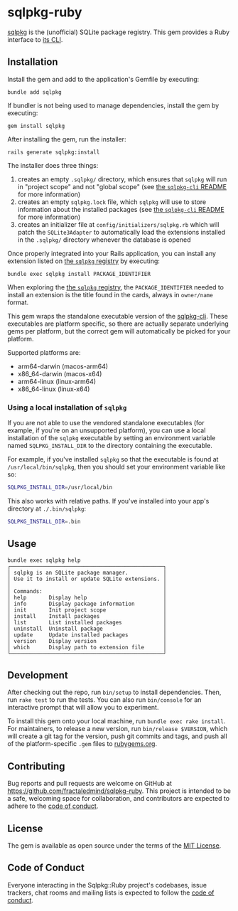 # sqlpkg-ruby

[sqlpkg](https://sqlpkg.org/) is the (unofficial) SQLite package registry. This gem provides a Ruby interface to [its CLI](https://github.com/nalgeon/sqlpkg-cli).

## Installation

Install the gem and add to the application's Gemfile by executing:
```shell
bundle add sqlpkg
```

If bundler is not being used to manage dependencies, install the gem by executing:
```shell
gem install sqlpkg
```

After installing the gem, run the installer:
```shell
rails generate sqlpkg:install
```

The installer does three things:

1. creates an empty `.sqlpkg/` directory, which ensures that `sqlpkg` will run in "project scope" and not "global scope" (see [the `sqlpkg-cli` README](https://github.com/nalgeon/sqlpkg-cli#project-vs-global-scope) for more information)
2. creates an empty `sqlpkg.lock` file, which `sqlpkg` will use to store information about the installed packages (see [the `sqlpkg-cli` README](https://github.com/nalgeon/sqlpkg-cli#lockfile) for more information)
3. creates an initializer file at `config/initializers/sqlpkg.rb` which will patch the `SQLite3Adapter` to automatically load the extensions installed in the `.sqlpkg/` directory whenever the database is opened

Once properly integrated into your Rails application, you can install any extension listed on [the `sqlpkg` registry](https://sqlpkg.org/all/) by executing:
```shell
bundle exec sqlpkg install PACKAGE_IDENTIFIER
```

When exploring the [the `sqlpkg` registry](https://sqlpkg.org/all/), the `PACKAGE_IDENTIFIER` needed to install an extension is the title found in the cards, always in `owner/name` format.

This gem wraps the standalone executable version of the [sqlpkg-cli](https://github.com/nalgeon/sqlpkg-cli#download-and-install-preferred-method). These executables are platform specific, so there are actually separate underlying gems per platform, but the correct gem will automatically be picked for your platform.

Supported platforms are:

* arm64-darwin (macos-arm64)
* x86_64-darwin (macos-x64)
* arm64-linux (linux-arm64)
* x86_64-linux (linux-x64)

### Using a local installation of `sqlpkg`

If you are not able to use the vendored standalone executables (for example, if you're on an unsupported platform), you can use a local installation of the `sqlpkg` executable by setting an environment variable named `SQLPKG_INSTALL_DIR` to the directory containing the executable.

For example, if you've installed `sqlpkg` so that the executable is found at `/usr/local/bin/sqlpkg`, then you should set your environment variable like so:

``` sh
SQLPKG_INSTALL_DIR=/usr/local/bin
```

This also works with relative paths. If you've installed into your app's directory at `./.bin/sqlpkg`:

``` sh
SQLPKG_INSTALL_DIR=.bin
```

## Usage

```shell
bundle exec sqlpkg help
┌────────────────────────────────────────────────┐
│ sqlpkg is an SQLite package manager.           │
│ Use it to install or update SQLite extensions. │
│                                                │
│ Commands:                                      │
│ help       Display help                        │
│ info       Display package information         │
│ init       Init project scope                  │
│ install    Install packages                    │
│ list       List installed packages             │
│ uninstall  Uninstall package                   │
│ update     Update installed packages           │
│ version    Display version                     │
│ which      Display path to extension file      │
└────────────────────────────────────────────────┘
```

## Development

After checking out the repo, run `bin/setup` to install dependencies. Then, run `rake test` to run the tests. You can also run `bin/console` for an interactive prompt that will allow you to experiment.

To install this gem onto your local machine, run `bundle exec rake install`. For maintainers, to release a new version, run `bin/release $VERSION`, which will create a git tag for the version, push git commits and tags, and push all of the platform-specific `.gem` files to [rubygems.org](https://rubygems.org).

## Contributing

Bug reports and pull requests are welcome on GitHub at https://github.com/fractaledmind/sqlpkg-ruby. This project is intended to be a safe, welcoming space for collaboration, and contributors are expected to adhere to the [code of conduct](https://github.com/fractaledmind/sqlpkg-ruby/blob/main/CODE_OF_CONDUCT.md).

## License

The gem is available as open source under the terms of the [MIT License](https://opensource.org/licenses/MIT).

## Code of Conduct

Everyone interacting in the Sqlpkg::Ruby project's codebases, issue trackers, chat rooms and mailing lists is expected to follow the [code of conduct](https://github.com/fractaledmind/sqlpkg-ruby/blob/main/CODE_OF_CONDUCT.md).
